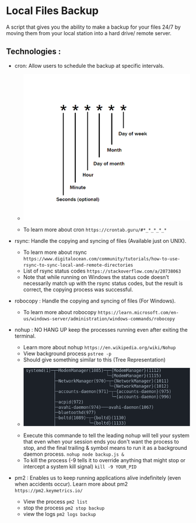 # Local Files Backup

A script that gives you the ability to make a backup for your files 24/7 by moving them from your local station into a hard drive/ remote server.

## Technologies :

* cron: Allow users to schedule the backup at specific intervals.
  * <p align="center"><img src="./images/cron_schema.png"/ width="750" height="400"></p>
  * To learn more about cron ```https://crontab.guru/#*_*_*_*_*```

* rsync: Handle the copying and syncing of files (Available just on UNIX).
  * To learn more about rsync ```https://www.digitalocean.com/community/tutorials/how-to-use-rsync-to-sync-local-and-remote-directories```
  * List of rsync status codes ```https://stackoverflow.com/a/20738063```
  * Note that while running on Windows the status code doesn't necessarily match up with the rsync status codes, but the result is correct, the copying process was successful.

* robocopy : Handle the copying and syncing of files (For Windows).
  * To learn more about robocopy ```https://learn.microsoft.com/en-us/windows-server/administration/windows-commands/robocopy```

* nohup : NO HANG UP keep the processes running even after exiting the terminal.
  * Learn more about nohup ```https://en.wikipedia.org/wiki/Nohup```
  * View background process ```pstree -p```
  * Should give something similar to this (Tree Representation)
  * <p align="center"><img src="./images/pstree.png"/></p>
  * Execute this commande to tell the leading nohup will tell your system that even when your session ends you don't want the process to stop, and the final trailing & symbol means to run it as a background daemon process. ```nohup node backup.js &```
  * To kill the process  (-9 tells it to override anything that might stop or intercept a system kill signal) ```kill -9 YOUR_PID``` 

* pm2 : Enables us to keep running applications alive indefinitely (even when accidents occur). Learn more about pm2 ```https://pm2.keymetrics.io/```

  * View the process ```pm2 list```
  * stop the process ```pm2 stop backup```
  * view the logs ```pm2 logs backup```
